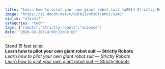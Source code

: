 ```yaml
---
title: "Learn how to pilot your own giant robot suit \u2014 Strictly Robots"
image: "https://s1.dmcdn.net/v/SQFbZ1VHP26TjuMSi/x240"
vid_id: "x7vs31f"
categories: "tech"
tags: ["robots","strictly-robots","science"]
date: "2020-08-26T14:00:22+03:00"
---
```

Stand 15 feet taller.<br><b>Learn how to pilot your own giant robot suit — Strictly Robots</b><br> <i>Learn how to pilot your own giant robot suit — Strictly Robots</i><br> <u>Learn how to pilot your own giant robot suit — Strictly Robots</u>
